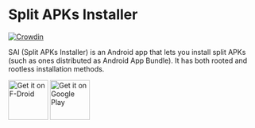 # Split APKs Installer
[![Crowdin](https://badges.crowdin.net/e/41f9a3ccbf8465a9e00d072a3d94c8ff/localized.svg)](https://polychromaticfox.crowdin.com/split-apks-installer)

SAI (Split APKs Installer) is an Android app that lets you install split APKs (such as ones distributed as Android App Bundle). It has both rooted and rootless installation methods.

[<img src="https://fdroid.gitlab.io/artwork/badge/get-it-on.png"
     alt="Get it on F-Droid"
     height="80">](https://f-droid.org/packages/com.aefyr.sai.fdroid/)
[<img src="https://play.google.com/intl/en_us/badges/images/generic/en-play-badge.png"
     alt="Get it on Google Play"
     height="80">](https://play.google.com/store/apps/details?id=com.aefyr.sai)
